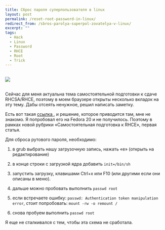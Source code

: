 ```yaml
---
title: Сброс пароля суперпользователя в linux
layout: post
permalink: /reset-root-password-in-linux/
redirect_from: /sbros-parolya-superpol-zovatelya-v-linux/
excerpt: ""
tags:
  - Hack
  - Linux
  - Password
  - RHCE
  - Root
  - Trick
---
```


<br>
<img src="https://farm1.staticflickr.com/717/21466116930_e2f3a06c15_o.png">
<br>
<br>

Сейчас для меня актуальна тема самостоятельной подготовки к сдаче RHCSA/RHCE, поэтому в моем браузере открыты несколько вкладок на эту тему. Дабы отсеять ненужное, решил написать заметку.

Есть вот такая <a href="http://open-os.ru/zabyl-parol-ot-root/" target="_blank">ссылка </a>, и решение, которое приводится там, мне не знакомо. Я попробовал его на Fedora 20 и не получилось. Поэтому в рамках новой рубрики &#171;Самостоятельная подготовка к RHCE&#187;, первая статья.

Для сброса рутового пароля, необходимо:

1. в grub выбрать нашу загрузочную запись, нажать &#171;e&#187; (открыть на редактирование)

2. в конце строки с загрузкой ядра добавить `init=/bin/sh`

3. запустить загрузку, клавишами Ctrl+x или F10 (или другими если они описаны в меню).

4. дальше можно пробовать выполнить `passwd root`

5. если встречаете ошибку: `passwd: Authentication token manipulation error`, стоит попробовать: `mount -rw -o remount /`

6. снова пробуем выполнить `passwd root`

Я еще не сталкивался с тем, чтобы эта схема не сработала.
